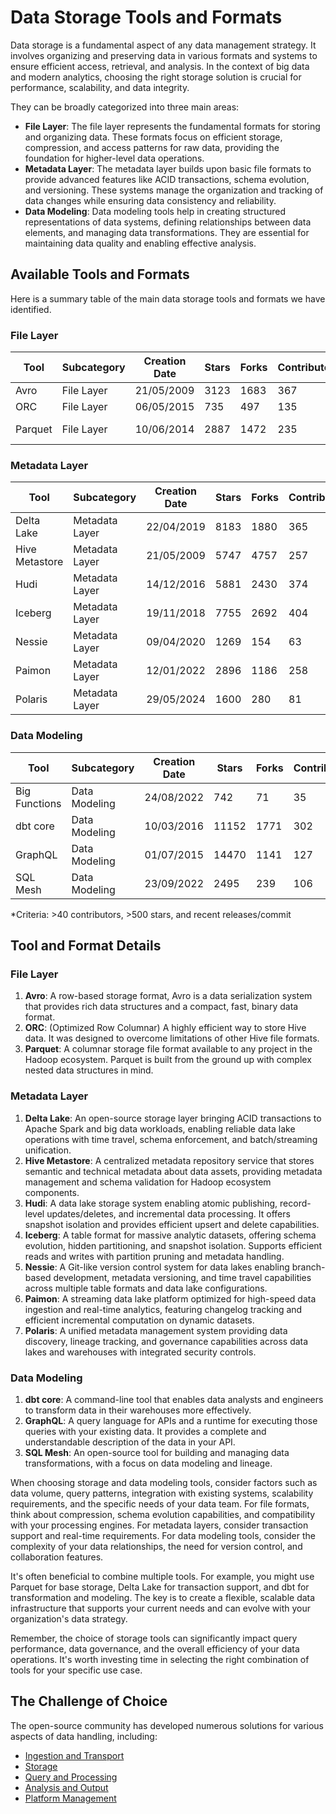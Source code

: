 # Data Storage Tools and Formats

Data storage is a fundamental aspect of any data management strategy. It involves organizing and preserving data in various formats and systems to ensure efficient access, retrieval, and analysis. In the context of big data and modern analytics, choosing the right storage solution is crucial for performance, scalability, and data integrity.

They can be broadly categorized into three main areas:
- **File Layer**: The file layer represents the fundamental formats for storing and organizing data. These formats focus on efficient storage, compression, and access patterns for raw data, providing the foundation for higher-level data operations.
- **Metadata Layer**: The metadata layer builds upon basic file formats to provide advanced features like ACID transactions, schema evolution, and versioning. These systems manage the organization and tracking of data changes while ensuring data consistency and reliability.
- **Data Modeling**: Data modeling tools help in creating structured representations of data systems, defining relationships between data elements, and managing data transformations. They are essential for maintaining data quality and enabling effective analysis.

## Available Tools and Formats

Here is a summary table of the main data storage tools and formats we have identified.

### File Layer

| Tool | Subcategory | Creation Date | Stars | Forks | Contributors | Last Release | Latest Commit | Meets Criteria* | Link |
|---|---|---|---|---|---|---|---|---|---|
| Avro | File Layer | 21/05/2009 | 3123 | 1683 | 367 | 05/08/2024 | 22/07/2025 | Yes | https://github.com/apache/avro |
| ORC | File Layer | 06/05/2015 | 735 | 497 | 135 | 09/07/2025 | 27/07/2025 | Yes | https://github.com/apache/orc |
| Parquet | File Layer | 10/06/2014 | 2887 | 1472 | 235 | 29/04/2025 | 11/07/2025 | Yes | https://github.com/apache/parquet-mr |

### Metadata Layer

| Tool | Subcategory | Creation Date | Stars | Forks | Contributors | Last Release | Latest Commit | Meets Criteria* | Link |
|---|---|---|---|---|---|---|---|---|---|
| Delta Lake | Metadata Layer | 22/04/2019 | 8183 | 1880 | 365 | 09/06/2025 | 27/07/2025 | Yes | https://github.com/delta-io/delta |
| Hive Metastore | Metadata Layer | 21/05/2009 | 5747 | 4757 | 257 | N/A | 25/07/2025 | Yes | https://github.com/apache/hive |
| Hudi | Metadata Layer | 14/12/2016 | 5881 | 2430 | 374 | 02/05/2025 | 27/07/2025 | Yes | https://github.com/apache/hudi |
| Iceberg | Metadata Layer | 19/11/2018 | 7755 | 2692 | 404 | 18/07/2025 | 27/07/2025 | Yes | https://github.com/apache/iceberg |
| Nessie | Metadata Layer | 09/04/2020 | 1269 | 154 | 63 | 11/07/2025 | 26/07/2025 | Yes | https://github.com/projectnessie/nessie |
| Paimon | Metadata Layer | 12/01/2022 | 2896 | 1186 | 258 | N/A | 25/07/2025 | Yes | https://github.com/apache/paimon |
| Polaris | Metadata Layer | 29/05/2024 | 1600 | 280 | 81 | 11/07/2025 | 27/07/2025 | Yes | https://github.com/apache/polaris |

### Data Modeling

| Tool | Subcategory | Creation Date | Stars | Forks | Contributors | Last Release | Latest Commit | Meets Criteria* | Link |
|---|---|---|---|---|---|---|---|---|---|
| Big Functions | Data Modeling | 24/08/2022 | 742 | 71 | 35 | 15/05/2025 | 26/05/2025 | No | https://github.com/unytics/bigfunctions |
| dbt core | Data Modeling | 10/03/2016 | 11152 | 1771 | 302 | 22/07/2025 | 24/07/2025 | Yes | https://github.com/dbt-labs/dbt-core |
| GraphQL | Data Modeling | 01/07/2015 | 14470 | 1141 | 127 | 27/10/2021 | 03/07/2025 | Yes | https://github.com/graphql/graphql-spec |
| SQL Mesh | Data Modeling | 23/09/2022 | 2495 | 239 | 106 | 25/07/2025 | 27/07/2025 | Yes | https://github.com/TobikoData/sqlmesh |

*Criteria: >40 contributors, >500 stars, and recent releases/commit

## Tool and Format Details

### File Layer

1. **Avro**: A row-based storage format, Avro is a data serialization system that provides rich data structures and a compact, fast, binary data format.
2. **ORC**: (Optimized Row Columnar) A highly efficient way to store Hive data. It was designed to overcome limitations of other Hive file formats.
3. **Parquet**: A columnar storage file format available to any project in the Hadoop ecosystem. Parquet is built from the ground up with complex nested data structures in mind.

### Metadata Layer

1. **Delta Lake**: An open-source storage layer bringing ACID transactions to Apache Spark and big data workloads, enabling reliable data lake operations with time travel, schema enforcement, and batch/streaming unification.
2. **Hive Metastore**: A centralized metadata repository service that stores semantic and technical metadata about data assets, providing metadata management and schema validation for Hadoop ecosystem components.
3. **Hudi**: A data lake storage system enabling atomic publishing, record-level updates/deletes, and incremental data processing. It offers snapshot isolation and provides efficient upsert and delete capabilities.
4. **Iceberg**: A table format for massive analytic datasets, offering schema evolution, hidden partitioning, and snapshot isolation. Supports efficient reads and writes with partition pruning and metadata handling.
5. **Nessie**: A Git-like version control system for data lakes enabling branch-based development, metadata versioning, and time travel capabilities across multiple table formats and data lake configurations.
6. **Paimon**: A streaming data lake platform optimized for high-speed data ingestion and real-time analytics, featuring changelog tracking and efficient incremental computation on dynamic datasets.
7. **Polaris**: A unified metadata management system providing data discovery, lineage tracking, and governance capabilities across data lakes and warehouses with integrated security controls.

### Data Modeling

1. **dbt core**: A command-line tool that enables data analysts and engineers to transform data in their warehouses more effectively.
2. **GraphQL**: A query language for APIs and a runtime for executing those queries with your existing data. It provides a complete and understandable description of the data in your API.
3. **SQL Mesh**: An open-source tool for building and managing data transformations, with a focus on data modeling and lineage.

When choosing storage and data modeling tools, consider factors such as data volume, query patterns, integration with existing systems, scalability requirements, and the specific needs of your data team. For file formats, think about compression, schema evolution capabilities, and compatibility with your processing engines. For metadata layers, consider transaction support and real-time requirements. For data modeling tools, consider the complexity of your data relationships, the need for version control, and collaboration features.

It's often beneficial to combine multiple tools. For example, you might use Parquet for base storage, Delta Lake for transaction support, and dbt for transformation and modeling. The key is to create a flexible, scalable data infrastructure that supports your current needs and can evolve with your organization's data strategy.

Remember, the choice of storage tools can significantly impact query performance, data governance, and the overall efficiency of your data operations. It's worth investing time in selecting the right combination of tools for your specific use case.

## The Challenge of Choice
The open-source community has developed numerous solutions for various aspects of data handling, including:
- [Ingestion and Transport](01.ingestion_and_transport.md)
- [Storage](02.storage.md)
- [Query and Processing](03.query_and_processing.md)
- [Analysis and Output](04.analysis_and_output.md)
- [Platform Management](05.platform_management.md)
